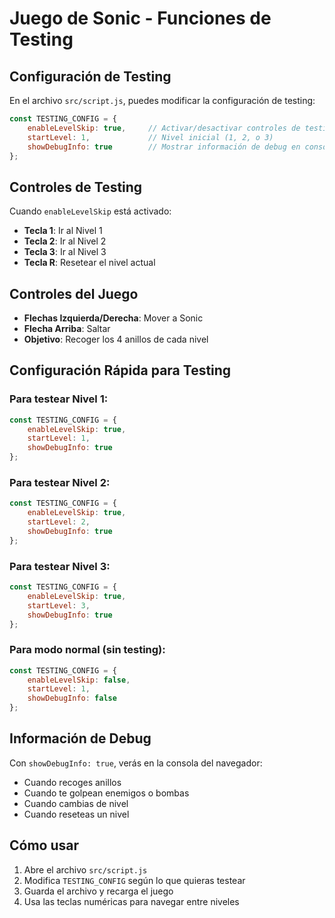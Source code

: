 # Juego de Sonic - Funciones de Testing

## Configuración de Testing

En el archivo `src/script.js`, puedes modificar la configuración de testing:

```javascript
const TESTING_CONFIG = {
    enableLevelSkip: true,     // Activar/desactivar controles de testing
    startLevel: 1,             // Nivel inicial (1, 2, o 3)
    showDebugInfo: true        // Mostrar información de debug en consola
};
```

## Controles de Testing

Cuando `enableLevelSkip` está activado:

- **Tecla 1**: Ir al Nivel 1
- **Tecla 2**: Ir al Nivel 2  
- **Tecla 3**: Ir al Nivel 3
- **Tecla R**: Resetear el nivel actual

## Controles del Juego

- **Flechas Izquierda/Derecha**: Mover a Sonic
- **Flecha Arriba**: Saltar
- **Objetivo**: Recoger los 4 anillos de cada nivel

## Configuración Rápida para Testing

### Para testear Nivel 1:
```javascript
const TESTING_CONFIG = {
    enableLevelSkip: true,
    startLevel: 1,
    showDebugInfo: true
};
```

### Para testear Nivel 2:
```javascript
const TESTING_CONFIG = {
    enableLevelSkip: true,
    startLevel: 2,
    showDebugInfo: true
};
```

### Para testear Nivel 3:
```javascript
const TESTING_CONFIG = {
    enableLevelSkip: true,
    startLevel: 3,
    showDebugInfo: true
};
```

### Para modo normal (sin testing):
```javascript
const TESTING_CONFIG = {
    enableLevelSkip: false,
    startLevel: 1,
    showDebugInfo: false
};
```

## Información de Debug

Con `showDebugInfo: true`, verás en la consola del navegador:
- Cuando recoges anillos
- Cuando te golpean enemigos o bombas
- Cuando cambias de nivel
- Cuando reseteas un nivel

## Cómo usar

1. Abre el archivo `src/script.js`
2. Modifica `TESTING_CONFIG` según lo que quieras testear
3. Guarda el archivo y recarga el juego
4. Usa las teclas numéricas para navegar entre niveles

